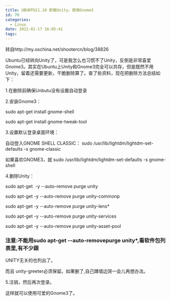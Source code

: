 ```yaml
---
title: UBUNTU11.10 卸载Unity，使用Gnome3
id: 70
categories:
  - Linux
date: 2012-01-17 16:05:41
tags:
---
```


<div>

转自http://my.oschina.net/shootercn/blog/38826

Ubuntu已经转向Unity了，可是我怎么也习惯不了Unity，反倒是非常喜爱Gnome3。其实在Ubuntu上Unity和Gnome3完全可以共存，但是既然不用Unity，留着还需要更新，干脆删除算了。查了些资料，现在把删除方法总结如下：

1.在删除前确保Unbutu没有设置自动登录

2.安装Gnome3：

sudo apt-get install gnome-shell

sudo apt-get install gnome-tweak-tool

3.设置默认登录桌面环境：

自动登入GNOME SHELL CLASSIC：
sudo /usr/lib/lightdm/lightdm-set-defaults -s gnome-classic

如果喜欢GNOME3，就
sudo /usr/lib/lightdm/lightdm-set-defaults -s gnome-shell

4.删除Unity：

sudo apt-get  -y --auto-remove purge unity

sudo apt-get -y --auto-remove purge unity-commonp

sudo apt-get -y --auto-remove purge unity-lens*

sudo apt-get -y --auto-remove purge unity-services

sudo apt-get -y --auto-remove purge unity-asset-pool

### 注意:不能用sudo apt-get --auto-removepurge unity*,看软件包列表里,有不少跟

UNITY无关的也列出了。

而且 unity-greeter必须保留。如果删了,自己蹲墙边哭一会儿再想办法。

5.注销，然后再次登录。

这样就可以使用可爱的Gnome3了。

</div>